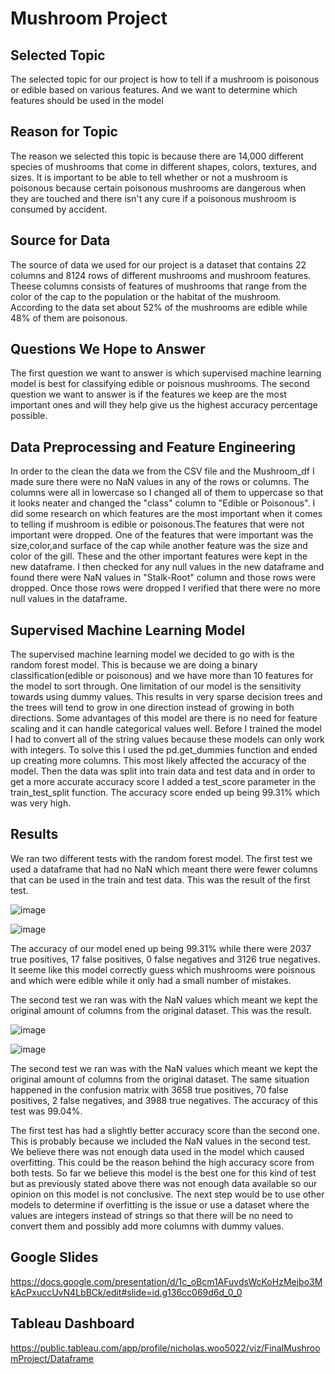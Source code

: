 # Mushroom Project
## Selected Topic
The selected topic for our project is how to tell if a mushroom is poisonous or edible based on various features. And we want to determine which features should be used in the model 
## Reason for Topic
The reason we selected this topic is because there are 14,000 different species of mushrooms that come in different shapes, colors, textures, and sizes. It is important to be able to tell whether or not a mushroom is poisonous because certain poisonous mushrooms are dangerous when they are touched and there isn't any cure if a poisonous mushroom is consumed by accident. 
## Source for Data
The source of data we used for our project is a dataset that contains 22 columns and 8124 rows of different mushrooms and mushroom features. Theese columns consists of features of mushrooms that range from the color of the cap to the population or the habitat of the mushroom. According to the data set about 52% of the mushrooms are edible while 48% of them are poisonous. 
## Questions We Hope to Answer
The first question we want to answer is which supervised machine learning model is best for classifying edible or poisnous mushrooms. The second question we want to answer is if the features we keep are the most important ones and will they help give us the highest accuracy percentage possible. 
## Data Preprocessing and Feature Engineering
In order to the clean the data we from the CSV file and the Mushroom_df I made sure there were no NaN values in any of the rows or columns. The columns were all in lowercase so I changed all of them to uppercase so that it looks neater and changed the "class" column to "Edible or Poisonous". I did some research on which features are the most important when it comes to telling if mushroom is edible or poisonous.The features that were not important were dropped. One of the features that were important was the size,color,and surface of the cap while another feature was the size and color of the gill. These and the other important features were kept in the new dataframe. I then checked for any null values in the new dataframe and found there were NaN values in "Stalk-Root" column and those rows were dropped. Once those rows were dropped I verified that there were no more null values in the dataframe.
## Supervised Machine Learning Model 
The supervised machine learning model we decided to go with is the random forest model. This is because we are doing a binary classification(edible or poisonous) and we have more than 10 features for the model to sort through. One limitation of our model is the sensitivity towards using dummy values. This results in very sparse decision trees and the trees will tend to grow in one direction instead of growing in both directions. Some advantages of this model are there is no need for feature scaling and it can handle categorical values well. Before I trained the model I had to convert all of the string values because these models can only work with integers. To solve this I used the pd.get_dummies function and ended up creating more columns. This most likely affected the accuracy of the model. Then the data was split into train data and test data and in order to get a more accurate accuracy score I added a test_score parameter in the train_test_split function. The accuracy score ended up being 99.31% which was very high.
## Results
We ran two different tests with the random forest model. The first test we used a dataframe that had no NaN which meant there were fewer columns that can be used in the train and test data. This was the result of the first test.

![image](https://user-images.githubusercontent.com/98357581/180584632-b0695c13-e301-455e-b18e-aa43fb702afb.png)

![image](https://user-images.githubusercontent.com/98357581/180584640-7376dc10-d26d-4207-86e7-93f13e94eb81.png)

The accuracy of our model ened up being 99.31% while there were 2037 true positives, 17 false positives, 0 false negatives and 3126 true negatives. It seeme like this model correctly guess which mushrooms were poisnous and which were edible while it only had a small number of mistakes.

The second test we ran was with the NaN values which meant we kept the original amount of columns from the original dataset. This was the result.

![image](https://user-images.githubusercontent.com/98357581/180584667-57f87fac-224f-4b31-9f6e-8e9e52193dbe.png)

![image](https://user-images.githubusercontent.com/98357581/180584675-43dc56d9-a831-4f6a-9524-4dffa289099e.png)

The second test we ran was with the NaN values which meant we kept the original amount of columns from the original dataset. The same situation happened in the confusion matrix with 3658 true positives, 70 false positives, 2 false negatives, and 3988 true negatives. The accuracy of this test was 99.04%.

The first test has had a slightly better accuracy score than the second one. This is probably because we included the NaN values in the second test. We believe there was not enough data used in the model which caused overfitting. This could be the reason behind the high accuracy score from both tests.
So far we believe this model is the best one for this kind of test but as previously stated above there was not enough data available so our opinion on this model is not conclusive. The next step would be to use other models to determine if overfitting is the issue or use a dataset where the values are integers instead of strings so that there will be no need to convert them and possibly add more columns with dummy values. 
## Google Slides
https://docs.google.com/presentation/d/1c_oBcm1AFuvdsWcKoHzMejbo3MkAcPxuccUvN4LbBCk/edit#slide=id.g136cc069d6d_0_0
## Tableau Dashboard
https://public.tableau.com/app/profile/nicholas.woo5022/viz/FinalMushroomProject/Dataframe
